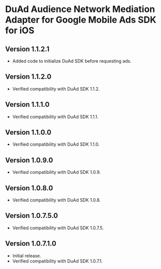 # DuAd Audience Network Mediation Adapter for Google Mobile Ads SDK for iOS

## Version 1.1.2.1
- Added code to initialize DuAd SDK before requesting ads.

## Version 1.1.2.0
- Verified compatibility with DuAd SDK 1.1.2.

## Version 1.1.1.0
- Verified compatibility with DuAd SDK 1.1.1.

## Version 1.1.0.0
- Verified compatibility with DuAd SDK 1.1.0.

## Version 1.0.9.0
- Verified compatibility with DuAd SDK 1.0.9.

## Version 1.0.8.0
- Verified compatibility with DuAd SDK 1.0.8.

## Version 1.0.7.5.0
- Verified compatibility with DuAd SDK 1.0.7.5.

## Version 1.0.7.1.0
- Initial release.
- Verified compatibility with DuAd SDK 1.0.7.1.
